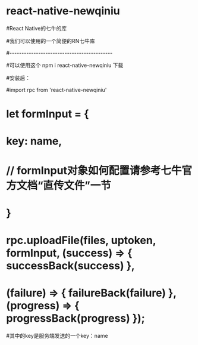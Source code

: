 # react-native-newqiniu
#React Native的七牛的库

#我们可以使用的一个简便的RN七牛库

#-------------------------------------------

#可以使用这个 npm i react-native-newqiniu 下载

#安装后：

#import rpc from 'react-native-newqiniu'

#  let formInput = {
#        key: name,
#        // formInput对象如何配置请参考七牛官方文档“直传文件”一节
#    }
#    rpc.uploadFile(files, uptoken, formInput, (success) => { successBack(success) }, 
#   (failure) => { failureBack(failure) }, (progress) => { progressBack(progress) });
    

#其中的key是服务端发送的一个key：name
